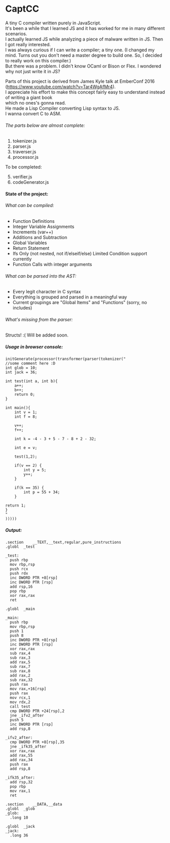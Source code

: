 # CaptCC
A tiny C compiler written purely in JavaScript.   
It's been a while that I learned JS and it has worked for me in many different scenarios.      
I actually learned JS while analyzing a piece of malware written in JS. Then I got really interested.      
I was always curious if I can write a compiler; a tiny one. (I changed my mind. Turns out you don't need a master degree to   build one. So, I decided to really work on this compiler.)  
But there was a problem. I didn't know OCaml or Bison or Flex. I wondered why not just write it in JS?   


Parts of this project is derived from James Kyle talk at EmberConf 2016 (https://www.youtube.com/watch?v=Tar4WgAfMr4).  
I appreciate his effort to make this concept fairly easy to understand instead of writing a giant book   
which no ones's gonna read.    
He made a Lisp Compiler converting Lisp syntax to JS.   
I wanna convert C to ASM.   

###### The parts below are almost complete:

1. tokenizer.js   
2. parser.js   
3. traverser.js   
4. processor.js   

To be completed:   

5. verifier.js   
6. codeGenerator.js     


#### State of the project:

###### What can be compiled:

* Function Definitions
* Integer Variable Assignments
* Increments (var++)
* Additions and Subtraction
* Global Variables
* Return Statement
* Ifs Only (not nested, not if/elseif/else) Limited Condition support currently
* Function Calls with integer arguments

###### What can be parsed into the AST:

* Every legit character in C syntax
* Everything is grouped and parsed in a meaningful way
* Current groupings are "Global Items" and "Functions" (sorry, no includes)

###### What's missing from the parser:

Structs! :( Will be added soon.

##### Usage in browser console:

    initGenerate(processor(transformer(parser(tokenizer("
    //some comment here :D
    int glob = 10;
    int jack = 36;

    int test(int a, int b){
        a++;
        b++;
        return 0;
    }

    int main(){
        int v = 1;
        int f = 8;

        v++;
        f++;

        int k = -4 - 3 + 5 - 7 - 8 + 2 - 32;

        int e = v;

        test(1,2);

        if(v == 2) {
            int y = 5;
            y++;
        }

        if(k == 35) {
            int p = 55 + 34;
        }

	return 1;
    }
    "
    )))))                   

##### Output:   
    .section	__TEXT,__text,regular,pure_instructions
    .globl	_test

    _test:
      push rbp
      mov rbp,rsp
      push rcx
      push rdx
      inc DWORD PTR +8[rsp]
      inc DWORD PTR [rsp]
      add rsp,16
      pop rbp
      xor rax,rax
      ret

    .globl	_main

    _main:
      push rbp
      mov rbp,rsp
      push 1
      push 8
      inc DWORD PTR +8[rsp]
      inc DWORD PTR [rsp]
      xor rax,rax
      sub rax,4
      sub rax,3
      add rax,5
      sub rax,7
      sub rax,8
      add rax,2
      sub rax,32
      push rax
      mov rax,+16[rsp]
      push rax
      mov rcx,1
      mov rdx,2
      call test
      cmp DWORD PTR +24[rsp],2
      jne _ifv2_after
      push 5
      inc DWORD PTR [rsp]
      add rsp,8

    _ifv2_after:
      cmp DWORD PTR +8[rsp],35
      jne _ifk35_after
      xor rax,rax
      add rax,55
      add rax,34
      push rax
      add rsp,8

    _ifk35_after:
      add rsp,32
      pop rbp
      mov rax,1
      ret

    .section	__DATA,__data
    .globl	_glob
    _glob:
      .long	10

    .globl	_jack
    _jack:
      .long	36
